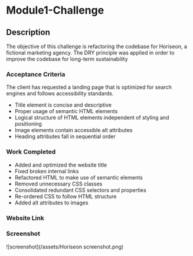 # Module1-Challenge

## Description

The objective of this challenge is refactoring the codebase for Horiseon, a fictional marketing agency. The DRY principle was applied in order to improve the codebase for long-term sustainability 

### Acceptance Criteria

The client has requested a landing page that is optimized for search engines and follows accessibility standards.

* Title element is concise and descriptive
* Proper usage of semantic HTML elements
* Logical structure of HTML elements independent of styling and positioning
* Image elements contain accessible alt attributes
* Heading attributes fall in sequential order

### Work Completed

* Added and optimized the website title
* Fixed broken internal links
* Refactored HTML to make use of semantic elements
* Removed unnecessary CSS classes
* Consolidated redundant CSS selectors and properties
* Re-ordered CSS to follow HTML structure
* Added alt attributes to images

### Website Link

### Screenshot
![screenshot](/assets/Horiseon screenshot.png)
